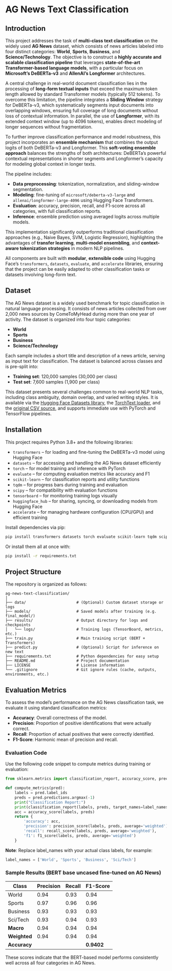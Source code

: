 # AG News Text Classification

## Introduction

This project addresses the task of **multi-class text classification** on the widely used **AG News** dataset, which consists of news articles labeled into four distinct categories: **World**, **Sports**, **Business**, and **Science/Technology**. The objective is to construct a **highly accurate and scalable classification pipeline** that leverages **state-of-the-art Transformer-based language models**, with a particular focus on **Microsoft’s DeBERTa-v3** and **AllenAI’s Longformer** architectures.

A central challenge in real-world document classification lies in the processing of **long-form textual inputs** that exceed the maximum token length allowed by standard Transformer models (typically 512 tokens). To overcome this limitation, the pipeline integrates a **Sliding Window** strategy for DeBERTa-v3, which systematically segments input documents into overlapping windows, ensuring full coverage of long documents without loss of contextual information. In parallel, the use of **Longformer**, with its extended context window (up to 4096 tokens), enables direct modeling of longer sequences without fragmentation.

To further improve classification performance and model robustness, this project incorporates an **ensemble mechanism** that combines the output logits of both DeBERTa-v3 and Longformer. This **soft-voting ensemble approach** balances the strengths of both architectures: DeBERTa’s powerful contextual representations in shorter segments and Longformer’s capacity for modeling global context in longer texts.

The pipeline includes:

- **Data preprocessing**: tokenization, normalization, and sliding-window segmentation.
- **Modeling**: fine-tuning of `microsoft/deberta-v3-large` and `allenai/longformer-large-4096` using Hugging Face Transformers.
- **Evaluation**: accuracy, precision, recall, and F1-score across all categories, with full classification reports.
- **Inference**: ensemble prediction using averaged logits across multiple models.

This implementation significantly outperforms traditional classification approaches (e.g., Naive Bayes, SVM, Logistic Regression), highlighting the advantages of **transfer learning**, **multi-model ensembling**, and **context-aware tokenization strategies** in modern NLP pipelines.

All components are built with **modular**, **extensible code** using Hugging Face’s `transformers`, `datasets`, `evaluate`, and `accelerate` libraries, ensuring that the project can be easily adapted to other classification tasks or datasets involving long-form text.

## Dataset

The AG News dataset is a widely used benchmark for topic classification in natural language processing. It consists of news articles collected from over 2,000 news sources by ComeToMyHead during more than one year of activity. The dataset is organized into four topic categories:

- **World**
- **Sports**
- **Business**
- **Science/Technology**

Each sample includes a short title and description of a news article, serving as input text for classification. The dataset is balanced across classes and is pre-split into:

- **Training set**: 120,000 samples (30,000 per class)
- **Test set**: 7,600 samples (1,900 per class)

This dataset presents several challenges common to real-world NLP tasks, including class ambiguity, domain overlap, and varied writing styles. It is available via the [Hugging Face Datasets library](https://huggingface.co/datasets/ag_news), the [TorchText loader](https://pytorch.org/text/stable/datasets.html#AG_NEWS), and the [original CSV source](http://www.di.unipi.it/~gulli/AG_corpus_of_news_articles.html), and supports immediate use with PyTorch and TensorFlow pipelines.

## Installation

This project requires Python 3.8+ and the following libraries:

- `transformers` – for loading and fine-tuning the DeBERTa-v3 model using Hugging Face
- `datasets` – for accessing and handling the AG News dataset efficiently
- `torch` – for model training and inference with PyTorch 
- `evaluate` – for computing evaluation metrics like accuracy and F1
- `scikit-learn` – for classification reports and utility functions
- `tqdm` –  for progress bars during training and evaluation
- `scipy` – for compatibility with evaluation functions
- `tensorboard` – for monitoring training logs visually
- `huggingface_hub` – for sharing, syncing, or downloading models from Hugging Face
- `accelerate` – for managing hardware configuration (CPU/GPU) and efficient training

Install dependencies via pip:

```bash
pip install transformers datasets torch evaluate scikit-learn tqdm scipy tensorboard huggingface_hub accelerate
```

Or install them all at once with:

```bash
pip install -r requirements.txt
```

## Project Structure

The repository is organized as follows:

```plaintext
ag-news-text-classification/
│
├── data/                      # (Optional) Custom dataset storage or logs
├── models/                    # Saved models after training (e.g. final_model/)
├── results/                   # Output directory for logs and checkpoints
│   └── logs/                  # Training logs (TensorBoard, metrics, etc.)
├── train.py                   # Main training script (BERT + Transformers)
├── predict.py                 # (Optional) Script for inference on new text
├── requirements.txt           # Python dependencies for easy setup
├── README.md                  # Project documentation
├── LICENSE                    # License information
└── .gitignore                 # Git ignore rules (cache, outputs, environments, etc.)
```

## Evaluation Metrics

To assess the model’s performance on the AG News classification task, we evaluate it using standard classification metrics:

- **Accuracy**: Overall correctness of the model.
- **Precision**: Proportion of positive identifications that were actually correct.
- **Recall**: Proportion of actual positives that were correctly identified.
- **F1-Score**: Harmonic mean of precision and recall.

### Evaluation Code

Use the following code snippet to compute metrics during training or evaluation:

```python
from sklearn.metrics import classification_report, accuracy_score, precision_score, recall_score, f1_score

def compute_metrics(pred):
    labels = pred.label_ids
    preds = pred.predictions.argmax(-1)
    print("Classification Report:")
    print(classification_report(labels, preds, target_names=label_names, digits=4))
    acc = accuracy_score(labels, preds)
    return {
        'accuracy': acc,
        'precision': precision_score(labels, preds, average='weighted'),
        'recall': recall_score(labels, preds, average='weighted'),
        'f1': f1_score(labels, preds, average='weighted')
    }
```

**Note**: Replace label_names with your actual class labels, for example:

```python
label_names = ['World', 'Sports', 'Business', 'Sci/Tech']
```

### Sample Results (BERT base uncased fine-tuned on AG News)

| Class        | Precision | Recall | F1-Score   |
| ------------ | --------- | ------ | ---------- |
| World        | 0.94      | 0.93   | 0.94       |
| Sports       | 0.97      | 0.96   | 0.96       |
| Business     | 0.93      | 0.93   | 0.93       |
| Sci/Tech     | 0.93      | 0.94   | 0.93       |
| **Macro**    | 0.94      | 0.94   | 0.94       |
| **Weighted** | 0.94      | 0.94   | 0.94       |
| **Accuracy** |           |        | **0.9402** |

These scores indicate that the BERT-based model performs consistently well across all four categories in AG News.

